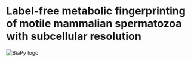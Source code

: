 # Label-free metabolic fingerprinting of motile mammalian spermatozoa with subcellular resolution

![BiaPy logo](https://github.com/lenkaback/FLIM-Sperm-Segmentation/tree/master/img/58222_PWD_ex740_i25_2_14_new.png)

